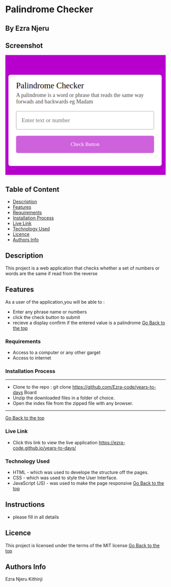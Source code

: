 # Palindrome Checker
 ## By Ezra Njeru
## Screenshot
 ![image](./assets/images/snapshot.png)
 ## Table of Content
 - [Description](#description)
 - [Features](#features)
 - [Requirements](#requirements)
 - [Installation Process](#installation-Process)
 - [Live Link](#Live-Link)
 - [Technology  Used](#technology-Used)
 - [Licence](#licence)
 - [Authors Info](#Authors-Info)
 ## Description
 <p>This project is a web application that checks whether a set of numbers or words are the same if read from the reverse</p>

## Features

As a user of the application,you will be able to :
* Enter any phrase name or numbers
* click the check button to submit
* recieve a display confirm if the entered value is a palindrome
[Go Back to the top](#Palindrome-Checker)
 ###  Requirements
 * Access to  a computer or any other garget
 * Access to internet
 ### Installation Process
 ****
* Clone to the repo : git clone https://github.com/Ezra-code/years-to-days Board
* Unzip the downloaded files in a folder of choice.
* Open the index file from the zipped file with any browser.
 ****
 [Go Back to the top](#Palindrome-Checker)
### Live Link
- Click this link to view the live application https://ezra-code.github.io/years-to-days/
### Technology  Used
* HTML - which was used to develope the structure off the pages.
* CSS - which was used to style the User Interface.
* JavaScript (JS) - was used to make the page responsive
[Go Back to the top](#Palindrome-Checker)
## Instructions
* please fill in all details
## Licence
This project is licensed under the terms of the MIT license
[Go Back to the top](#Palindrome-Checker)
## Authors Info
Ezra Njeru Kithinji 